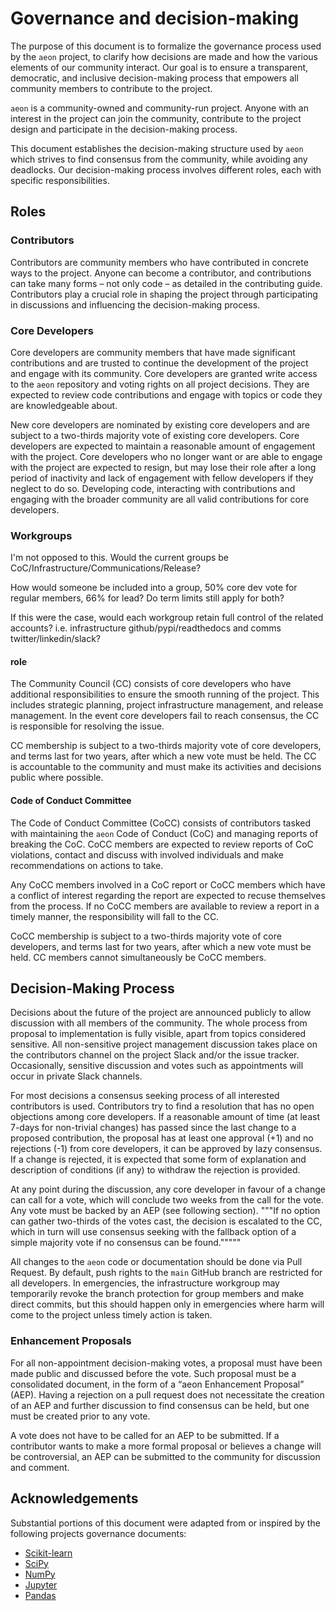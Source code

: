# Governance and decision-making

The purpose of this document is to formalize the governance process used by the `aeon`
project, to clarify how decisions are made and how the various elements of our community
interact. Our goal is to ensure a transparent, democratic, and inclusive decision-making
process that empowers all community members to contribute to the project.

`aeon` is a community-owned and community-run project. Anyone with an interest in the
project can join the community, contribute to the project design and participate in the
decision-making process.

This document establishes the decision-making structure used by `aeon` which strives to
find consensus from the community, while avoiding any deadlocks. Our decision-making
process involves different roles, each with specific responsibilities.

## Roles

### Contributors

Contributors are community members who have contributed in concrete ways to the project.
Anyone can become a contributor, and contributions can take many forms – not only code –
as detailed in the contributing guide. Contributors play a crucial role in shaping the
project through participating in discussions and influencing the decision-making
process.

### Core Developers

Core developers are community members that have made significant contributions and are
trusted to continue the development of the project and engage with its community.
Core developers are granted write access to the `aeon` repository and voting rights
on all project decisions. They are expected to review code contributions
and engage with topics or code they are knowledgeable about.

New core developers are nominated by existing core developers and are subject to a
two-thirds majority vote of existing core developers. Core developers are expected to
maintain a reasonable amount of engagement with the project. Core developers who no
longer want or are able to engage with the project are expected to resign, but may lose
their role after a long period of inactivity and lack of engagement with fellow
developers if they neglect to do so. Developing code, interacting with contributions and
engaging with the broader community are all valid contributions for core developers.

### Workgroups

I'm not opposed to this. Would the current groups be CoC/Infrastructure/Communications/Release?

How would someone be included into a group, 50% core dev vote for regular members, 66% for lead? Do term limits still apply for both?

If this were the case, would each workgroup retain full control of the related accounts? i.e. infrastructure github/pypi/readthedocs and comms twitter/linkedin/slack?

#### role

The Community Council (CC) consists of core developers who have additional
responsibilities to ensure the smooth running of the project. This includes strategic
planning, project infrastructure management, and release management. In the event core
developers fail to reach consensus, the CC is responsible for resolving the issue.

CC membership is subject to a two-thirds majority vote of core developers, and terms
last for two years, after which a new vote must be held. The CC is accountable to the
community and must make its activities and decisions public where possible.

#### Code of Conduct Committee

The Code of Conduct Committee (CoCC) consists of contributors tasked with maintaining
the `aeon` Code of Conduct (CoC) and managing reports of breaking the CoC. CoCC members
are expected to review reports of CoC violations, contact and discuss with involved
individuals and make recommendations on actions to take.

Any CoCC members involved in a CoC report or CoCC members which have a conflict of
interest regarding the report are expected to recuse themselves from the process.
If no CoCC members are available to review a report in a timely manner, the
responsibility will fall to the CC.

CoCC membership is subject to a two-thirds majority vote of core developers, and terms
last for two years, after which a new vote must be held. CC members cannot
simultaneously be CoCC members.

## Decision-Making Process

Decisions about the future of the project are announced publicly to allow discussion
with all members of the community. The whole process from proposal to implementation
is fully visible, apart from topics considered sensitive. All non-sensitive project
management discussion takes place on the contributors channel on the project
Slack and/or the issue tracker. Occasionally, sensitive discussion and votes such as
appointments will occur in private Slack channels.

For most decisions a consensus seeking process of all interested contributors is used.
Contributors try to find a resolution that has no open objections among core developers.
If a reasonable amount of time (at least 7-days for non-trivial changes) has passed
since the last change to a proposed contribution, the proposal has at least one approval
(+1) and no rejections (-1) from core developers, it can be approved by lazy consensus.
If a change is rejected, it is expected that some form of explanation and description
of conditions (if any) to withdraw the rejection is provided.

At any point during the discussion, any core developer in favour of a change can call
for a vote, which will conclude two weeks from the call for the vote. Any vote must be
backed by an AEP (see following section). """If no option can gather two-thirds of the
votes cast, the decision is escalated to the CC, which in turn will use
consensus seeking with the fallback option of a simple majority vote if no consensus
can be found."""""

All changes to the `aeon` code or documentation should be done via Pull Request.
By default, push rights to the `main` GitHub branch are restricted for all developers.
In emergencies, the infrastructure workgroup may temporarily revoke the branch
protection for group members and make direct commits, but this should happen only in
emergencies where harm will come to the project unless timely action is taken.

### Enhancement Proposals

For all non-appointment decision-making votes, a proposal must have been made public
and discussed before the vote. Such proposal must be a consolidated document, in the
form of a “aeon Enhancement Proposal” (AEP). Having a rejection on a pull request does
not necessitate the creation of an AEP and further discussion to find consensus can be
held, but one must be created prior to any vote.

A vote does not have to be called for an AEP to be submitted. If a contributor wants to
make a more formal proposal or believes a change will be controversial, an AEP can be
submitted to the community for discussion and comment.

## Acknowledgements

Substantial portions of this document were adapted from or inspired by the following
projects governance documents:

- [Scikit-learn](https://scikit-learn.org/stable/governance.html)
- [SciPy](https://docs.scipy.org/doc/scipy/dev/governance.html)
- [NumPy](https://numpy.org/doc/stable/dev/governance/governance.html#governance)
- [Jupyter](https://jupyter.org/governance/overview.html)
- [Pandas](https://pandas.pydata.org/about/governance.html)
